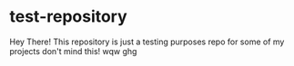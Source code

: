 # test-repository

Hey There! This repository is just a testing purposes repo for some of my projects don't mind this!
wqw
ghg

